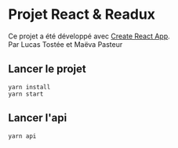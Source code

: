 # Projet React & Readux

Ce projet a été développé avec [Create React App](https://github.com/facebook/create-react-app).
<br>
Par Lucas Tostée et Maëva Pasteur

## Lancer le projet

`yarn install`
<br>
`yarn start`

## Lancer l'api

`yarn api`

